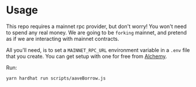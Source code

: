 # Usage

This repo requires a mainnet rpc provider, but don't worry! You won't need to spend any real money. We are going to be `forking` mainnet, and pretend as if we are interacting with mainnet contracts.

All you'll need, is to set a `MAINNET_RPC_URL` environment variable in a `.env` file that you create. You can get setup with one for free from [Alchemy](https://www.alchemy.com/).

Run:

```sh
yarn hardhat run scripts/aaveBorrow.js
```
